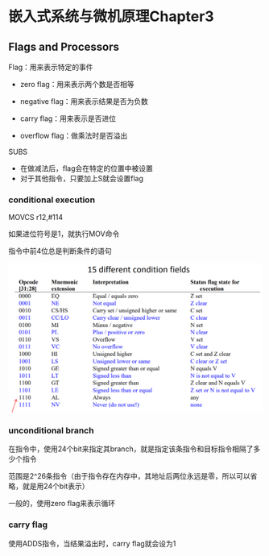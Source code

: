 # 嵌入式系统与微机原理Chapter3

## Flags and Processors

Flag：用来表示特定的事件

- zero flag：用来表示两个数是否相等

- negative flag：用来表示结果是否为负数

- carry flag：用来表示是否进位
- overflow flag：做乘法时是否溢出

SUBS

- 在做减法后，flag会在特定的位置中被设置
- 对于其他指令，只要加上S就会设置flag

### conditional execution

MOVCS r12,#114

如果进位符号是1，就执行MOV命令

指令中前4位总是判断条件的语句

![img](Snipaste_2019-09-24_15-14-48.png)

### unconditional branch

在指令中，使用24个bit来指定其branch，就是指定该条指令和目标指令相隔了多少个指令

范围是2^26条指令（由于指令存在内存中，其地址后两位永远是零，所以可以省略，就是用24个bit表示）

一般的，使用zero flag来表示循环

### carry flag

使用ADDS指令，当结果溢出时，carry flag就会设为1